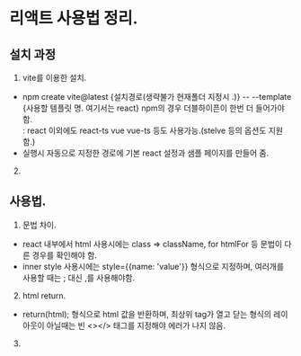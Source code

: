 # 리액트 사용법 정리.  

## 설치 과정  
1. vite를 이용한 설치.  
 - npm create vite@latest {설치경로(생략불가 현재폴더 지정시 .)} -- --template {사용할 템플릿 명. 여기서는 react} npm의 경우 더블하이픈이 한번 더 들어가야함.  
   : react 이외에도 react-ts vue vue-ts 등도 사용가능.(stelve 등의 옵션도 지원함.)  
 - 실행시 자동으로 지정한 경로에 기본 react 설정과 샘플 페이지를 만들어 줌.

2. 

## 사용법.  
1. 문법 차이.  
 - react 내부에서 html 사용시에는 class => className, for htmlFor 등 문법이 다른 경우를 확인해야 함.
 - inner style 사용시에는 style={{name: 'value'}} 형식으로 지정하며, 여러개를 사용할 때는 ; 대신 ,를 사용해야함.

2. html return.
 - return(html); 형식으로 html 값을 반환하며, 최상위 tag가 열고 닫는 형식의 레이아웃이 아닐때는 빈 <></> 태그를 지정해야 에러가 나지 않음.

3. 